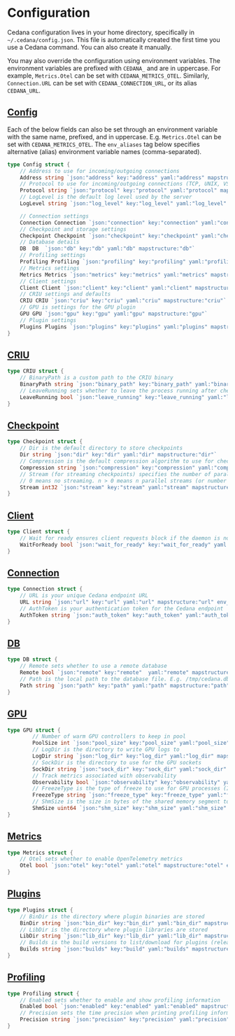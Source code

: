 # Configuration

Cedana configuration lives in your home directory, specifically in `~/.cedana/config.json`. This file is automatically created the first time you use a Cedana command. You can also create it manually.

You may also override the configuration using environment variables. The environment variables are prefixed with `CEDANA_` and are in uppercase. For example, `Metrics.Otel` can be set with `CEDANA_METRICS_OTEL`. Similarly, `Connection.URL` can be set with `CEDANA_CONNECTION_URL`, or its alias `CEDANA_URL`.

## [Config](../../pkg/config/types.go#L10-L36)

Each of the below fields can also be set through an environment variable with the same name, prefixed, and in uppercase. E.g. `Metrics.Otel` can be set with `CEDANA_METRICS_OTEL`. The `env_aliases` tag below specifies alternative (alias) environment variable names (comma-separated).

```go
type Config struct {
    // Address to use for incoming/outgoing connections
    Address string `json:"address" key:"address" yaml:"address" mapstructure:"address"`
    // Protocol to use for incoming/outgoing connections (TCP, UNIX, VSOCK)
    Protocol string `json:"protocol" key:"protocol" yaml:"protocol" mapstructure:"protocol"`
    // LogLevel is the default log level used by the server
    LogLevel string `json:"log_level" key:"log_level" yaml:"log_level" mapstructure:"log_level"`

    // Connection settings
    Connection Connection `json:"connection" key:"connection" yaml:"connection" mapstructure:"connection"`
    // Checkpoint and storage settings
    Checkpoint Checkpoint `json:"checkpoint" key:"checkpoint" yaml:"checkpoint" mapstructure:"checkpoint"`
    // Database details
    DB  DB  `json:"db" key:"db" yaml:"db" mapstructure:"db"`
    // Profiling settings
    Profiling Profiling `json:"profiling" key:"profiling" yaml:"profiling" mapstructure:"profiling"`
    // Metrics settings
    Metrics Metrics `json:"metrics" key:"metrics" yaml:"metrics" mapstructure:"metrics"`
    // Client settings
    Client Client `json:"client" key:"client" yaml:"client" mapstructure:"client"`
    // CRIU settings and defaults
    CRIU CRIU `json:"criu" key:"criu" yaml:"criu" mapstructure:"criu"`
    // GPU is settings for the GPU plugin
    GPU GPU `json:"gpu" key:"gpu" yaml:"gpu" mapstructure:"gpu"`
    // Plugin settings
    Plugins Plugins `json:"plugins" key:"plugins" yaml:"plugins" mapstructure:"plugins"`
}
```

## [CRIU](../../pkg/config/types.go#L81-L86)

```go
type CRIU struct {
    // BinaryPath is a custom path to the CRIU binary
    BinaryPath string `json:"binary_path" key:"binary_path" yaml:"binary_path" mapstructure:"binary_path"`
    // LeaveRunning sets whether to leave the process running after checkpoint
    LeaveRunning bool `json:"leave_running" key:"leave_running" yaml:"leave_running" mapstructure:"leave_running"`
}
```

## [Checkpoint](../../pkg/config/types.go#L45-L53)

```go
type Checkpoint struct {
    // Dir is the default directory to store checkpoints
    Dir string `json:"dir" key:"dir" yaml:"dir" mapstructure:"dir"`
    // Compression is the default compression algorithm to use for checkpoints
    Compression string `json:"compression" key:"compression" yaml:"compression" mapstructure:"compression"`
    // Stream (for streaming checkpoints) specifies the number of parallel streams to use.
    // 0 means no streaming. n > 0 means n parallel streams (or number of pipes) to use.
    Stream int32 `json:"stream" key:"stream" yaml:"stream" mapstructure:"stream"`
}
```

## [Client](../../pkg/config/types.go#L76-L79)

```go
type Client struct {
    // Wait for ready ensures client requests block if the daemon is not up yet
    WaitForReady bool `json:"wait_for_ready" key:"wait_for_ready" yaml:"wait_for_ready" mapstructure:"wait_for_ready" env_aliases:"CEDANA_WAIT_FOR_READY"`
}
```

## [Connection](../../pkg/config/types.go#L38-L43)

```go
type Connection struct {
    // URL is your unique Cedana endpoint URL
    URL string `json:"url" key:"url" yaml:"url" mapstructure:"url" env_aliases:"CEDANA_URL"`
    // AuthToken is your authentication token for the Cedana endpoint
    AuthToken string `json:"auth_token" key:"auth_token" yaml:"auth_token" mapstructure:"auth_token" env_aliases:"CEDANA_AUTH_TOKEN"`
}
```

## [DB](../../pkg/config/types.go#L55-L60)

```go
type DB struct {
    // Remote sets whether to use a remote database
    Remote bool `json:"remote" key:"remote"  yaml:"remote" mapstructure:"remote" env_aliases:"CEDANA_REMOTE"`
    // Path is the local path to the database file. E.g. /tmp/cedana.db
    Path string `json:"path" key:"path" yaml:"path" mapstructure:"path"`
}
```

## [GPU](../../pkg/config/types.go#L88-L93)

```go
type GPU struct {
		// Number of warm GPU controllers to keep in pool
		PoolSize int `json:"pool_size" key:"pool_size" yaml:"pool_size" mapstructure:"pool_size"`
		// LogDir is the directory to write GPU logs to
		LogDir string `json:"log_dir" key:"log_dir" yaml:"log_dir" mapstructure:"log_dir"`
		// SockDir is the directory to use for the GPU sockets
		SockDir string `json:"sock_dir" key:"sock_dir" yaml:"sock_dir" mapstructure:"sock_dir"`
		// Track metrics associated with observability
		Observability bool `json:"observability" key:"observability" yaml:"observability" mapstructure:"observability"`
		// FreezeType is the type of freeze to use for GPU processes (IPC, NCCL)
		FreezeType string `json:"freeze_type" key:"freeze_type" yaml:"freeze_type" mapstructure:"freeze_type"`
		// ShmSize is the size in bytes of the shared memory segment to use for GPU processes
		ShmSize uint64 `json:"shm_size" key:"shm_size" yaml:"shm_size" mapstructure:"shm_size"`
}
```

## [Metrics](../../pkg/config/types.go#L69-L74)

```go
type Metrics struct {
    // Otel sets whether to enable OpenTelemetry metrics
    Otel bool `json:"otel" key:"otel" yaml:"otel" mapstructure:"otel" env_aliases:"CEDANA_OTEL_ENABLED"`
}
```

## [Plugins](../../pkg/config/types.go#L95-L100)

```go
type Plugins struct {
    // BinDir is the directory where plugin binaries are stored
    BinDir string `json:"bin_dir" key:"bin_dir" yaml:"bin_dir" mapstructure:"bin_dir"`
    // LibDir is the directory where plugin libraries are stored
    LibDir string `json:"lib_dir" key:"lib_dir" yaml:"lib_dir" mapstructure:"lib_dir" env_aliases:"CEDANA_PLUGINS_LIB_DIR"`
    // Builds is the build versions to list/download for plugins (release, alpha)
    Builds string `json:"builds" key:"build" yaml:"builds" mapstructure:"builds"`
}
```

## [Profiling](../../pkg/config/types.go#L62-L67)

```go
type Profiling struct {
    // Enabled sets whether to enable and show profiling information
    Enabled bool `json:"enabled" key:"enabled" yaml:"enabled" mapstructure:"enabled"`
    // Precision sets the time precision when printing profiling information (auto, ns, us, ms, s)
    Precision string `json:"precision" key:"precision" yaml:"precision" mapstructure:"precision"`
}
```
